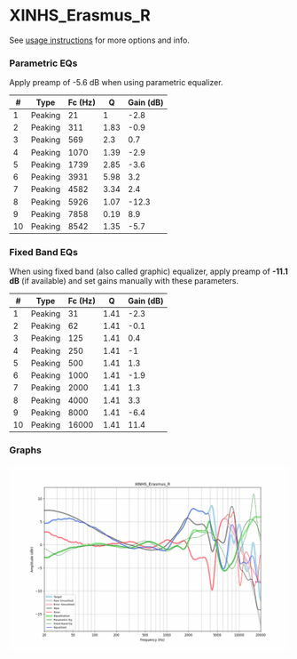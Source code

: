# XINHS_Erasmus_R
See [usage instructions](https://github.com/jaakkopasanen/AutoEq#usage) for more options and info.

### Parametric EQs
Apply preamp of -5.6 dB when using parametric equalizer.

|   # | Type    |   Fc (Hz) |    Q |   Gain (dB) |
|-----|---------|-----------|------|-------------|
|   1 | Peaking |        21 | 1    |        -2.8 |
|   2 | Peaking |       311 | 1.83 |        -0.9 |
|   3 | Peaking |       569 | 2.3  |         0.7 |
|   4 | Peaking |      1070 | 1.39 |        -2.9 |
|   5 | Peaking |      1739 | 2.85 |        -3.6 |
|   6 | Peaking |      3931 | 5.98 |         3.2 |
|   7 | Peaking |      4582 | 3.34 |         2.4 |
|   8 | Peaking |      5926 | 1.07 |       -12.3 |
|   9 | Peaking |      7858 | 0.19 |         8.9 |
|  10 | Peaking |      8542 | 1.35 |        -5.7 |

### Fixed Band EQs
When using fixed band (also called graphic) equalizer, apply preamp of **-11.1 dB** (if available) and set gains manually with these parameters.

|   # | Type    |   Fc (Hz) |    Q |   Gain (dB) |
|-----|---------|-----------|------|-------------|
|   1 | Peaking |        31 | 1.41 |        -2.3 |
|   2 | Peaking |        62 | 1.41 |        -0.1 |
|   3 | Peaking |       125 | 1.41 |         0.4 |
|   4 | Peaking |       250 | 1.41 |        -1   |
|   5 | Peaking |       500 | 1.41 |         1.3 |
|   6 | Peaking |      1000 | 1.41 |        -1.9 |
|   7 | Peaking |      2000 | 1.41 |         1.3 |
|   8 | Peaking |      4000 | 1.41 |         3.3 |
|   9 | Peaking |      8000 | 1.41 |        -6.4 |
|  10 | Peaking |     16000 | 1.41 |        11.4 |

### Graphs
![](./XINHS_Erasmus_R.png)

